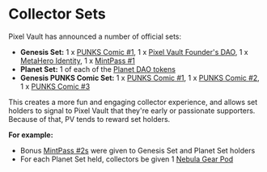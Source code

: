 # Collector Sets

Pixel Vault has announced a number of official sets:

* **Genesis Set:** 1 x [PUNKS Comic #1](../ecosystem/punks/punks-comic/#1), 1 x [Pixel Vault Founder's DAO](../ecosystem/pvfd.md), 1 x [MetaHero Identity](../ecosystem/MHU/identities.md), 1 x [MintPass #1](../ecosystem/MHU/mintpass/1.md)
* **Planet Set:** 1 of each of the [Planet DAO tokens](../ecosystem/MHU/planets.md)
* **Genesis PUNKS Comic Set:** 1 x [PUNKS Comic #1](../ecosystem/punks/punks-comic/#1), 1 x [PUNKS Comic #2](../ecosystem/punks/punks-comic/#2), 1 x [PUNKS Comic #3](../ecosystem/punks/punks-comic/#3)

This creates a more fun and engaging collector experience, and allows set holders to signal to Pixel Vault that they're early or passionate supporters. Because of that, PV tends to reward set holders.&#x20;

**For example:**

* Bonus [MintPass #2s](../ecosystem/MHU/mintpass/2.md) were given to Genesis Set and Planet Set holders
* For each Planet Set held, collectors be given 1 [Nebula Gear Pod](../../whats-on/POWerUpSummer.md#2-nebula-gear-pod-distribution-and-raffles)

